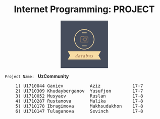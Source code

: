   <h1 align="center">Internet Programming: PROJECT</h1>
  <p align="center"><img style="width: 150px; height: 150px;" src="public/assets/logo.png"></p>

`Project Name:` &nbsp; **UzCommunity**

  <pre>
    1) U1710044	Ganiev          Aziz            17-7
    2) U1710309	Khudayberganov	Yusufjon        17-7
    3) U1710052	Musyaev         Ruslan          17-8
    4) U1710287	Rustamova       Malika          17-8
    5) U1710178	Ibragimova      Makhsudakhon	17-8
    6) U1710147	Tulaganova      Sevinch         17-8
  </pre>
